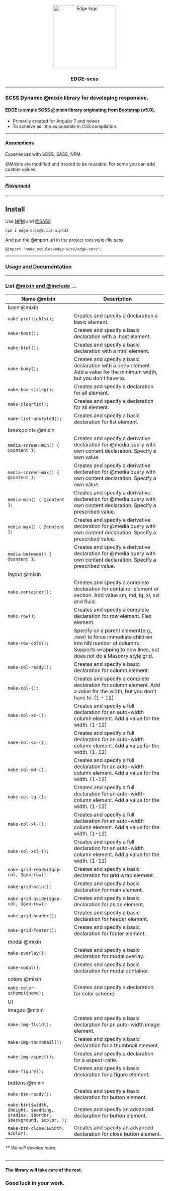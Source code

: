 <p style="text-align: center">
  <a href="https://github.com/mark-shark/edge-scss#readme">
    <img src="https://lh3.googleusercontent.com/aGuU3IVyGPI16_dc9fMKYD1KjnVVqmwc7p7PJ7uojdAP6C22BgtXrL3PCKHOfYqz_TOOZbAkqe5aaTorjzFzAqttivtbg_eNjsnJwSlRZEFIq7DgmU-IsaJSTCDkgWBM7StimwZZ1VfuDKKZGHBsEvQ5eHGZE-EwxxZ_bqiyEA1sbkJaFEJ03R210_tSR59xFCqlfT2wu1mPQLpHcUuwOJC3ehwko9kZbtJnk9r8spEv5qjFyIcjhhXV3_5MlPFLo6K8y0A1A0Xe1Ku4BvobYru1neprc3olgeEGKIdEJRdLCTjYnJwc2kRviLPmh2aJjsE_72K77x9AOmjjR5P8klrG4hXXCC-CtDJy7-SY-CAAPDsJHi4dbP7P9xWVcdQpGASpc3Uo6Fu24Wgm-OWv-J8mV6emz7PVqrhJKTETtNudx-qBmIDgKRugRk2FAudCuFbtNsasSodD1ZpQOJVmwdLJ2-GE-tCUnXjdwceM9gJLzygnYEcOeBPt1zAOaFB5yfoY2hQ2BV6PtWSIYdmJ9vp-t65MUuOZAfvhMT54tKLI9sELVmeykIqfLiGUDOPW0yaaluc5KSe0OwyKQttPTasp7xsNTVr7gWJLiiDAYuirwJk1iF1FWL4QgIWmglFqrdtWuqBxzh3VYnry6WXfEll_QmlXlPti4RQsDoISHHsAnx7olt9U7tKqzdP-pRXPmFonk2mICgsnKiHB29yCCS87UsAcqy_ENkNxqdslmeGXrkC7hiJcxkxcNwswFAbei0mOPsB0Tnge63bfI6SsLMK6qZy6-zYwYK6pnEu9reivBZZJNwIzBHlKQaygfjzs8Q7-y3RFv5YEkH4yRIyUse4RU3iLa4onu4Wn_B9l7ZbvEZ8wR2uKyhrq3xaWr7xcUfM_J2FL9VFBxcJ8up__gk_Uplg09r76Sl_QIu1Hc_Gs=s200-no?authuser=0" alt="Edge logo" width="200" height="200" title="Edge">
  </a>
</p>

<h3 align="center">EDGE-scss</h3>

---
### SCSS Dynamic @mixin library for developing responsive.
#### EDGE is simple SCSS @mixin library originating from [Bootstrap](https://getbootstrap.com/) (v5.0).
- Primarily created for Angular 7 and newer. 
- To achieve as little as possible in CSS compilation.

---
#### Assumptions 
Experiences with SCSS, SASS, NPM.

@Mixins are modified and treated to be reusable. For some you can add custom values.

---
##### [Playground](https://stackblitz.com/edit/angular-ivy-cdlzyj?file=src/app/app.component.scss)

---
## Install

Use [NPM](https://www.npmjs.com/) and [@SASS](https://sass-lang.com/) 

    npm i edge-scss@0.1.5-alpha3

And put the @import url in the project root style-file.scss

    @import "node_modules/edge-scss/edge-core";

---
### [Usage and Documentation](https://github.com/mark-shark/edge-scss/blob/main/Documentation.md)

---

### List [@mixin and @include](https://sass-lang.com/documentation/at-rules/mixin) ...

        
| Name @mixin                                                                     | Description                                                                                                                                                          |
|---------------------------------------------------------------------------------|----------------------------------------------------------------------------------------------------------------------------------------------------------------------|
| base @mixin                                                                     |                                                                                                                                                                      |
| `make-preflights();`                                                            | Creates and specify a declaration a basic element.                                                                                                                   |
| `make-host();`                                                                  | Creates and specify a basic declaration with a :host element.                                                                                                        |
| `make-html();`                                                                  | Creates and specify a basic declaration with a html element.                                                                                                         |
| `make-body();`                                                                  | Creates and specify a basic declaration with a body element. Add a value for the minimum width, but you don't have to.                                               |
| `make-box-sizing();`                                                            | Creates and specify a declaration for all element.                                                                                                                   |
| `make-clearfix();`                                                              | Creates and specify a declaration for all element.                                                                                                                   |
| `make-list-unstyled();`                                                         | Creates and specify a basic declaration for list element.                                                                                                            |
| breakpoints @mixin                                                              |                                                                                                                                                                      |
| `media-screen-min() { @content };`                                              | Creates and specify a derivative declaration for @media query with own content declaration. Specify a own value.                                                     |
| `media-screen-max() { @content };`                                              | Creates and specify a derivative declaration for @media query with own content declaration. Specify a own value.                                                     |
| `media-min() { @content };`                                                     | Creates and specify a derivative declaration for @media query with own content declaration. Specify a prescribed value.                                              |
| `media-max() { @content };`                                                     | Creates and specify a derivative declaration for @media query with own content declaration. Specify a prescribed value.                                              |
| `media-between() { @content };`                                                 | Creates and specify a derivative declaration for @media query with own content declaration. Specify a prescribed value.                                              |
| layout @mixin                                                                   |                                                                                                                                                                      |
| `make-container();`                                                             | Creates and specify a complete declaration for container element or section. Add value sm, md, lg, xl, xxl and fluid.                                                |
| `make-row();`                                                                   | Creates and specify a complete declaration for row element. Flex element.                                                                                            |
| `make-row-cols();`                                                              | Specify on a parent element(e.g., .row) to force immediate children into NN number of columns. Supports wrapping to new lines, but does not do a Masonry style grid. |
| `make-col-ready();`                                                             | Creates and specify a basic declaration for column element.                                                                                                          |
| `make-col-();`                                                                  | Creates and specify a complete declaration for column element. Add a value for the width, but you don't have to. (1 - 12)                                            |
| `make-col-xs-();`                                                               | Creates and specify a full declaration for an auto-width column element. Add a value for the width. (1-12)                                                           |
| `make-col-sm-();`                                                               | Creates and specify a full declaration for an auto-width column element. Add a value for the width. (1-12)                                                           |
| `make-col-md-();`                                                               | Creates and specify a full declaration for an auto-width column element. Add a value for the width. (1-12)                                                           |
| `make-col-lg-();`                                                               | Creates and specify a full declaration for an auto-width column element. Add a value for the width. (1-12)                                                           |
| `make-col-xl-();`                                                               | Creates and specify a full declaration for an auto-width column element. Add a value for the width. (1-12)                                                           |
| `make-col-xxl-();`                                                              | Creates and specify a full declaration for an auto-width column element. Add a value for the width. (1-12)                                                           |                                                                                                                                                                                                                                                                                                                                  |
| `make-grid-ready($gap-col, $gap-row);`                                          | Creates and specify a basic declaration for grid wrap element.                                                                                                       |
| `make-grid-main();`                                                             | Creates and specify a basic declaration for main element.                                                                                                            |
| `make-grid-aside($gap-col, $gap-row);`                                          | Creates and specify a basic declaration for aside element.                                                                                                           |
| `make-grid-header();`                                                           | Creates and specify a basic declaration for header element.                                                                                                          |
| `make-grid-footer();`                                                           | Creates and specify a basic declaration for footer element.                                                                                                          |
| modal @mixin                                                                    |                                                                                                                                                                      |
| `make-overlay();`                                                               | Creates and specify a basic declaration for modal overlay.                                                                                                           |
| `make-modal();`                                                                 | Creates and specify a basic declaration for modal container.                                                                                                         |
| colors @mixin                                                                   |                                                                                                                                                                      |
| `make-color-scheme($name);`                                                     | Creates and specify a declaration for color scheme.                                                                                                                  |
| UI                                                                              |                                                                                                                                                                      |
| images @mixin                                                                   |                                                                                                                                                                      |
| `make-img-fluid();`                                                             | Creates and specify a basic declaration for an auto-width image element.                                                                                             |
| `make-img-thumbnail();`                                                         | Creates and specify a basic declaration for a thumbnail element.                                                                                                     |
| `make-img-aspect();`                                                            | Creates and specify a declaration for a aspect-ratio.                                                                                                                |
| `make-figure();`                                                                | Creates and specify a basic declaration for a figure element.                                                                                                        |
| buttons @mixin                                                                  |                                                                                                                                                                      |
| `make-btn-ready();`                                                             | Creates and specify a basic declaration for button element.                                                                                                          |
| `make-btn($width, $height, $padding, $radius, $border, $background, $color, );` | Creates and specify an advanced declaration for button element.                                                                                                      |
| `make-btn-close($width, $color);`                                               | Creates and specify an advanced declaration for close button element.                                                                                                |


###### ** We will develop more.

---
#### The library will take care of the rest.
### Good luck in your work.
